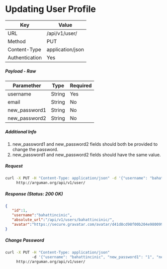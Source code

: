 Updating User Profile
===========================
| Key             | Value                                                 |
| ----------------|-------------------------------------------------------|
| URL             | /api/v1/user/                                         |
| Method          | PUT                                                   |
| Content-Type    | application/json                                      |
| Authentication  | Yes                                                   |


##### Payload - Raw

| Paramether    | Type     |  Required |
| ------------- | ---------| --------------|
| username      | String   |  Yes          |
| email         | String   |  No           |
| new_password1 | String   |  No           |
| new_password2 | String   |  No           |

##### Additional Info
1. new_password1 and new_password2 fields should both be provided to change the password.
2. new_password1 and new_password2 fields should have the same value.


##### Request

```bash
curl -X PUT -H "Content-Type: application/json" -d '{"username": "bahattincinic"}'
     http://arguman.org/api/v1/user/
```

##### Response (Status: 200 OK)

```json
{
   "id":1,
   "username":"bahattincinic",
   "absolute_url":"/api/v1/users/bahattincinic/",
   "avatar":"https://secure.gravatar.com/avatar/d41d8cd98f00b204e9800998ecf8427e.jpg?s=80&r=g&d=mm"
}
```

##### Change Password

```bash
curl -X PUT -H "Content-Type: application/json"
            -d '{"username": "bahattincinic", "new_password1": "1", "new_password2": "1"}'
     http://arguman.org/api/v1/user/
```
